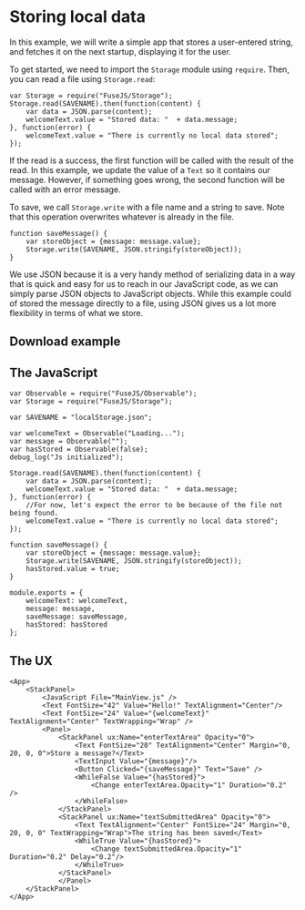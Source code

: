# Storing local data

In this example, we will write a simple app that stores a user-entered string, and fetches it on the next startup, displaying it for the user.

To get started, we need to import the `Storage` module using `require`. Then, you can read a file using `Storage.read`:

```
var Storage = require("FuseJS/Storage");
Storage.read(SAVENAME).then(function(content) {
    var data = JSON.parse(content);
    welcomeText.value = "Stored data: "  + data.message;
}, function(error) {
    welcomeText.value = "There is currently no local data stored";
});
```
If the read is a success, the first function will be called with the result of the read. In this example, we update the value of a `Text` so it contains our message. However, if something goes wrong, the second function will be called with an error message.

To save, we call `Storage.write` with a file name and a string to save. Note that this operation overwrites whatever is already in the file.


```
function saveMessage() {
    var storeObject = {message: message.value};
    Storage.write(SAVENAME, JSON.stringify(storeObject));
}
```

We use JSON because it is a very handy method of serializing data in a way that is quick and easy for us to reach in our JavaScript code, as we can simply parse JSON objects to JavaScript objects. While this example could of stored the message directly to a file, using JSON gives us a lot more flexibility in terms of what we store.


## Download example

## The JavaScript

```
var Observable = require("FuseJS/Observable");
var Storage = require("FuseJS/Storage");

var SAVENAME = "localStorage.json";

var welcomeText = Observable("Loading...");
var message = Observable("");
var hasStored = Observable(false);
debug_log("Js initialized");

Storage.read(SAVENAME).then(function(content) {
    var data = JSON.parse(content);
    welcomeText.value = "Stored data: "  + data.message;
}, function(error) {
    //For now, let's expect the error to be because of the file not being found.
    welcomeText.value = "There is currently no local data stored";
});

function saveMessage() {
    var storeObject = {message: message.value};
    Storage.write(SAVENAME, JSON.stringify(storeObject));
    hasStored.value = true;
}

module.exports = {
    welcomeText: welcomeText,
    message: message,
    saveMessage: saveMessage,
    hasStored: hasStored
};

```

## The UX

```
<App>
    <StackPanel>
		<JavaScript File="MainView.js" />
		<Text FontSize="42" Value="Hello!" TextAlignment="Center"/>
		<Text FontSize="24" Value="{welcomeText}" TextAlignment="Center" TextWrapping="Wrap" />
		<Panel>
			<StackPanel ux:Name="enterTextArea" Opacity="0">
				<Text FontSize="20" TextAlignment="Center" Margin="0, 20, 0, 0">Store a message?</Text>
				<TextInput Value="{message}"/>
				<Button Clicked="{saveMessage}" Text="Save" />
				<WhileFalse Value="{hasStored}">
					<Change enterTextArea.Opacity="1" Duration="0.2" />
				</WhileFalse>
			</StackPanel>
			<StackPanel ux:Name="textSubmittedArea" Opacity="0">
				<Text TextAlignment="Center" FontSize="24" Margin="0, 20, 0, 0" TextWrapping="Wrap">The string has been saved</Text>
				<WhileTrue Value="{hasStored}">
					<Change textSubmittedArea.Opacity="1" Duration="0.2" Delay="0.2"/>
				</WhileTrue>
			</StackPanel>
			</Panel>
    </StackPanel>
</App>

```
